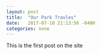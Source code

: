 ```yaml
---
layout: post
title:  "Our Park Travles"
date:   2017-07-10 21:13:56 -0400
categories: none
---
```

This is the first post on the site
